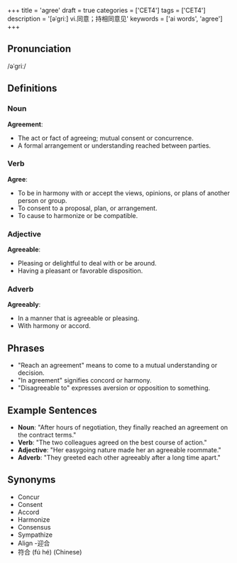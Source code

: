 +++
title = 'agree'
draft = true
categories = ['CET4']
tags = ['CET4']
description = '[əˈgriː] vi.同意；持相同意见'
keywords = ['ai words', 'agree']
+++

## Pronunciation
/əˈɡriː/

## Definitions
### Noun
**Agreement**:
- The act or fact of agreeing; mutual consent or concurrence.
- A formal arrangement or understanding reached between parties.

### Verb
**Agree**:
- To be in harmony with or accept the views, opinions, or plans of another person or group.
- To consent to a proposal, plan, or arrangement.
- To cause to harmonize or be compatible.

### Adjective
**Agreeable**:
- Pleasing or delightful to deal with or be around.
- Having a pleasant or favorable disposition.

### Adverb
**Agreeably**:
- In a manner that is agreeable or pleasing.
- With harmony or accord.

## Phrases
- "Reach an agreement" means to come to a mutual understanding or decision.
- "In agreement" signifies concord or harmony.
- "Disagreeable to" expresses aversion or opposition to something.

## Example Sentences
- **Noun**: "After hours of negotiation, they finally reached an agreement on the contract terms."
- **Verb**: "The two colleagues agreed on the best course of action."
- **Adjective**: "Her easygoing nature made her an agreeable roommate."
- **Adverb**: "They greeted each other agreeably after a long time apart."

## Synonyms
- Concur
- Consent
- Accord
- Harmonize
- Consensus
- Sympathize
- Align
-迎合
- 符合 (fú hé) (Chinese)
